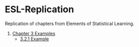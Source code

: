 # ESL-Replication
Replication of chapters from Elements of Statistical Learning.

1. [Chapter 3 Examples](Chapter%203%20Examples)
    - [3.2.1 Example](Chapter%203%20Examples/example_321.ipynb)

